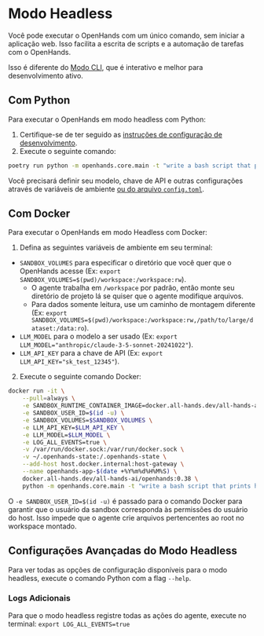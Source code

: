 # Modo Headless

Você pode executar o OpenHands com um único comando, sem iniciar a aplicação web.
Isso facilita a escrita de scripts e a automação de tarefas com o OpenHands.

Isso é diferente do [Modo CLI](cli-mode), que é interativo e melhor para desenvolvimento ativo.

## Com Python

Para executar o OpenHands em modo headless com Python:
1. Certifique-se de ter seguido as [instruções de configuração de desenvolvimento](https://github.com/All-Hands-AI/OpenHands/blob/main/Development.md).
2. Execute o seguinte comando:
```bash
poetry run python -m openhands.core.main -t "write a bash script that prints hi"
```

Você precisará definir seu modelo, chave de API e outras configurações através de variáveis de ambiente
[ou do arquivo `config.toml`](https://github.com/All-Hands-AI/OpenHands/blob/main/config.template.toml).

## Com Docker

Para executar o OpenHands em modo Headless com Docker:

1. Defina as seguintes variáveis de ambiente em seu terminal:

- `SANDBOX_VOLUMES` para especificar o diretório que você quer que o OpenHands acesse (Ex: `export SANDBOX_VOLUMES=$(pwd)/workspace:/workspace:rw`).
  - O agente trabalha em `/workspace` por padrão, então monte seu diretório de projeto lá se quiser que o agente modifique arquivos.
  - Para dados somente leitura, use um caminho de montagem diferente (Ex: `export SANDBOX_VOLUMES=$(pwd)/workspace:/workspace:rw,/path/to/large/dataset:/data:ro`).
- `LLM_MODEL` para o modelo a ser usado (Ex: `export LLM_MODEL="anthropic/claude-3-5-sonnet-20241022"`).
- `LLM_API_KEY` para a chave de API (Ex: `export LLM_API_KEY="sk_test_12345"`).

2. Execute o seguinte comando Docker:

```bash
docker run -it \
    --pull=always \
    -e SANDBOX_RUNTIME_CONTAINER_IMAGE=docker.all-hands.dev/all-hands-ai/runtime:0.38-nikolaik \
    -e SANDBOX_USER_ID=$(id -u) \
    -e SANDBOX_VOLUMES=$SANDBOX_VOLUMES \
    -e LLM_API_KEY=$LLM_API_KEY \
    -e LLM_MODEL=$LLM_MODEL \
    -e LOG_ALL_EVENTS=true \
    -v /var/run/docker.sock:/var/run/docker.sock \
    -v ~/.openhands-state:/.openhands-state \
    --add-host host.docker.internal:host-gateway \
    --name openhands-app-$(date +%Y%m%d%H%M%S) \
    docker.all-hands.dev/all-hands-ai/openhands:0.38 \
    python -m openhands.core.main -t "write a bash script that prints hi"
```

O `-e SANDBOX_USER_ID=$(id -u)` é passado para o comando Docker para garantir que o usuário da sandbox corresponda às
permissões do usuário do host. Isso impede que o agente crie arquivos pertencentes ao root no workspace montado.

## Configurações Avançadas do Modo Headless

Para ver todas as opções de configuração disponíveis para o modo headless, execute o comando Python com a flag `--help`.

### Logs Adicionais

Para que o modo headless registre todas as ações do agente, execute no terminal: `export LOG_ALL_EVENTS=true`
